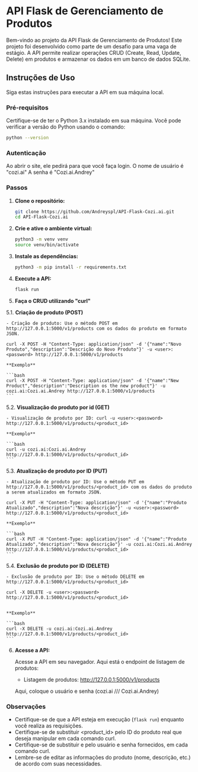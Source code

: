 # API Flask de Gerenciamento de Produtos

Bem-vindo ao projeto da API Flask de Gerenciamento de Produtos! Este projeto foi desenvolvido como parte de um desafio para uma vaga de estágio. A API permite realizar operações CRUD (Create, Read, Update, Delete) em produtos e armazenar os dados em um banco de dados SQLite.

## Instruções de Uso

Siga estas instruções para executar a API em sua máquina local.

### Pré-requisitos

Certifique-se de ter o Python 3.x instalado em sua máquina. Você pode verificar a versão do Python usando o comando:

```bash
python --version
```

### Autenticação

Ao abrir o site, ele pedirá para que você faça login.
O nome de usuário é "cozi.ai"
A senha é "Cozi.ai.Andrey"
### Passos

1. **Clone o repositório:**

    ```bash
    git clone https://github.com/Andreyspl/API-Flask-Cozi.ai.git
    cd API-Flask-Cozi.ai
    ```

2. **Crie e ative o ambiente virtual:**

    ```bash
    python3 -m venv venv
    source venv/bin/activate
    ```

3. **Instale as dependências:**

    ```bash
    python3 -m pip install -r requirements.txt
    ```

4. **Execute a API:**

    ```bash
    flask run
    ```

5. **Faça o CRUD utilizando "curl"**

5.1.  **Criação de produto (POST)**
    
    - Criação de produto: Use o método POST em http://127.0.0.1:5000/v1/products com os dados do produto em formato JSON.
    
    curl -X POST -H "Content-Type: application/json" -d '{"name":"Novo Produto","description":"Descrição do Novo Produto"}' -u <user>:<password> http://127.0.0.1:5000/v1/products

    **Exemplo**
    
    ```bash
    curl -X POST -H "Content-Type: application/json" -d '{"name":"New Product","description":"Description os the new product"}' -u cozi.ai:Cozi.ai.Andrey http://127.0.0.1:5000/v1/products
    ```


5.2.  **Visualização do produto por id (GET)**

    - Visualização de produto por ID: curl -u <user>:<password> http://127.0.0.1:5000/v1/products/<product_id>

    **Exemplo**

    ```bash
    curl -u cozi.ai:Cozi.ai.Andrey http://127.0.0.1:5000/v1/products/<product_id>
    ```


5.3.  **Atualização de produto por ID (PUT)**

    - Atualização de produto por ID: Use o método PUT em http://127.0.0.1:5000/v1/products/<product_id> com os dados do produto a serem atualizados em formato JSON.

    curl -X PUT -H "Content-Type: application/json" -d '{"name":"Produto Atualizado","description":"Nova descrição"}' -u <user>:<password> http://127.0.0.1:5000/v1/products/<product_id>

    **Exemplo**

    ```bash
    curl -X PUT -H "Content-Type: application/json" -d '{"name":"Produto Atualizado","description":"Nova descrição"}' -u cozi.ai:Cozi.ai.Andrey http://127.0.0.1:5000/v1/products/<product_id>
    ```


5.4. **Exclusão de produto por ID (DELETE)**    

    - Exclusão de produto por ID: Use o método DELETE em http://127.0.0.1:5000/v1/products/<product_id>

    curl -X DELETE -u <user>:<password> http://127.0.0.1:5000/v1/products/<product_id>


    **Exemplo**

    ```bash
    curl -X DELETE -u cozi.ai:Cozi.ai.Andrey http://127.0.0.1:5000/v1/products/<product_id>
    ```

6. **Acesse a API:**

    Acesse a API em seu navegador. Aqui está o endpoint de listagem de produtos:

    - Listagem de produtos: http://127.0.0.1:5000/v1/products

    Aqui, coloque o usuário e senha (cozi.ai /// Cozi.ai.Andrey)

### Observações

- Certifique-se de que a API esteja em execução (`flask run`) enquanto você realiza as requisições.
- Certifique-se de substituir <product_id> pelo ID do produto real que deseja manipular em cada comando curl.
- Certifique-se de substituir <user> e <password> pelo usuário e senha fornecidos, em cada comando curl.
- Lembre-se de editar as informações do produto (nome, descrição, etc.) de acordo com suas necessidades.